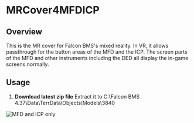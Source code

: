 # MRCover4MFDICP

## Overview
This is the MR cover for Falcon BMS's mixed reality. In VR, it allows passthrough for the button areas of the MFD and the ICP. The screen parts of the MFD and other instruments including the DED all display the in-game screens normally.

## Usage

1. **Download latest zip file**  Extract it to C:\Falcon BMS 4.37\Data\TerrData\Objects\Models\3840

![MFD and ICP only](https://github.com/solemnify2/MRCover4MFDICP/assets/50224420/c1efa160-e04e-4798-862b-a88e5b14724d)

